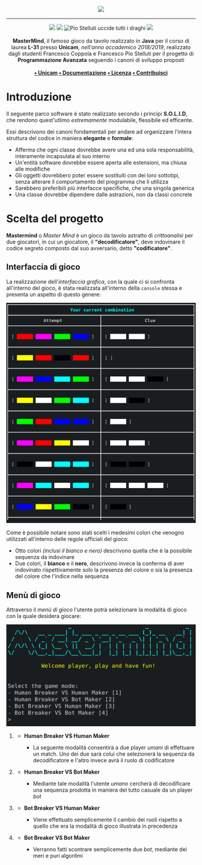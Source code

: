 <p align="center">
  <img src="https://i.imgur.com/W5p44bp.png">
</p>

--- 

<p align="center">
<img src="https://forthebadge.com/images/badges/built-with-love.svg"/>
<img src="https://forthebadge.com/images/badges/made-with-java.svg"/>
<img src="https://forthebadge.com/images/badges/winter-is-coming.svg" alt="Pio Stelluti uccide tutti i draghi"/>
<img src="https://forthebadge.com/images/badges/cc-0.svg"/><br><br>
    <b>MasterMind</b>, il famoso gioco da tavolo realizzato in <b>Java</b> per il corso di laurea <b>L-31</b> presso <b>Unicam</b>, <i>nell'anno accademico 2018/2019</i>, realizzato dagli studenti Francesco Coppola e Francesco Pio Stelluti per il progetto di <b>Programmazione Avanzata</b> seguendo i canoni di sviluppo proposti
    <br><br><b>
<a href="https://www.unicam.it/">• Unicam</a>
<a href="https://www.github.io/azzeccagarbugli/MasterMind">• Documentazione</a>
<a href="https://it.wikipedia.org/wiki/Licenza_MIT">• Licenza</a>
<a href="https://www.youtube.com/watch?v=dQw4w9WgXcQ">• Contribuisci</a>
</b></p>


# Introduzione

Il seguente parco software è stato realizzato secondo i principi
**S.O.L.I.D**, che rendono quest'utlimo *estremamente* modulabile,
flessibile ed efficente.

Essi descrivono dei canoni fondamentali per andare ad organizzare
l'intera struttura del codice in maniera **elegante** e **formale**:

  - Afferma che ogni classe dovrebbe avere una ed una sola
    responsabilità, interamente incapsulata al suo interno
  - Un'entità software dovrebbe essere aperta alle estensioni, ma chiusa
    alle modifiche
  - Gli oggetti dovrebbero poter essere sostituiti con dei loro
    sottotipi, senza alterare il comportamento del programma che li
    utilizza
  - Sarebbero preferibili più interfacce specifiche, che una singola
    generica
  - Una classe dovrebbe dipendere dalle astrazioni, non da classi
    concrete

# Scelta del progetto

**Mastermind** o *Master Mind* è un gioco da tavolo astratto di
*crittoanalisi* per due giocatori, in cui un giocatore, il
**"decodificatore"**, deve indovinare il codice segreto composto dal suo
avversario, detto **"codificatore"**.

## Interfaccia di gioco

La realizzazione dell'*interfaccia grafica*, con la quale ci si
confronta all'interno del gioco, è stata realizzata all'interno della
`console` stessa e presenta un aspetto di questo genere:

![image](docs/_static/table.png)

Come è possibile notare sono stati scelti i medesimi colori che venogno
utilizzati all'interno delle regole ufficiali del gioco:

  - Otto colori *(inclusi il bianco e nero)* descrivono quella che è la
    possibile sequenza da indovinare
  - Due colori, il **bianco** e il **nero**, descrivono invece la
    conferma di aver indovinato rispettivamente solo la presenza del
    colore o sia la presenza del colore che l'indice nella sequenza

## Menù di gioco

Attraverso il *menù di gioco* l'utente potrà selezionare la modalità di
gioco con la quale desidera giocare:

![image](docs/_static/menu.png)

1.    - **Human Breaker VS Human Maker**
        
          - La seguente modalità consentirà a due player *umani* di
            effettuare un match. Uno dei due sarà colui che selezionerà
            la sequenza da decodificatore e l'altro invece avrà il ruolo
            di codificatore

2.    - **Human Breaker VS Bot Maker**
        
          - Mediante tale modalità l'utente *umano* cercherà di
            decodificare una sequenza prodotta in maniera del tutto
            casuale da un player *bot*

3.    - **Bot Breaker VS Human Maker**
        
          - Viene effettuato semplicemente il cambio dei ruoli rispetto
            a quello che era la modalità di gioco illustrata in
            precedenza

4.    - **Bot Breaker VS Bot Maker**
        
          - Verranno fatti scontrare semplicemente due *bot*, mediante
            dei meri e puri algoritmi

